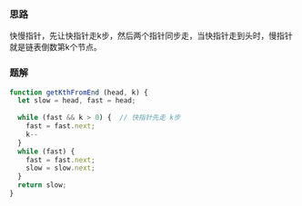### 思路
快慢指针，先让快指针走k步，然后两个指针同步走，当快指针走到头时，慢指针就是链表倒数第k个节点。
### 题解
```javascript
function getKthFromEnd (head, k) { 
  let slow = head, fast = head;
  
  while (fast && k > 0) {  // 快指针先走 k步
    fast = fast.next;
    k--
  }
  while (fast) { 
    fast = fast.next;
    slow = slow.next;
  }
  return slow;
}
```

